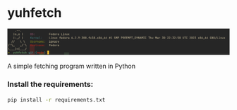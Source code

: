 # yuhfetch

![preview](src/assets/preview.png)

A simple fetching program written in Python

### Install the requirements:
```bash
pip install -r requirements.txt
```
